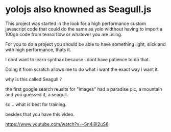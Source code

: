 # yolojs also knowned as Seagull.js

This project was started in the look for a high performance custom javascript code that could do the same as yolo widthout having to import a 100gb code from tensorflow or whatever you are using.

For you to do a project you should be able to have something light, slick and with high performance, thats it.

I dont want to learn synthax because i dont have patience to do that.

Doing it from scratch allows me to do what i want the exact way i want it.

why is this called Seagull ? 

the first google search reuslts for "images" had a paradise pic, a mountain and you guessed it, a seagull.

so .. what is best for training.

besides that you have this video.

https://www.youtube.com/watch?v=-Sn4i9I2uS8




